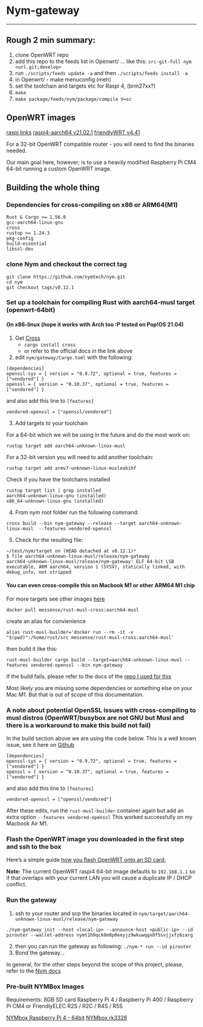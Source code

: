 # Nym-gateway 

-------------------------------------------------------------------------------
## Rough 2 min summary:

1. clone OpenWRT repo
1. add this repo to the feeds list in Openwrt/ ... like this: `src-git-full nym <url.git;develop>`  
1. run `./scripts/feeds update -a` and then `./scripts/feeds install -a`
1. in Openwrt/ - make menuconfig (meh)
1. set the toolchain and targets etc for Raspi 4, (brm27xx?)
1. `make`
1. `make package/feeds/nym/package/compile V=sc`

## OpenWRT images
[raspi links](https://openwrt.org/toh/raspberry_pi_foundation/raspberry_pi)
[raspi4-aarch64 v21.02.1](https://downloads.openwrt.org/releases/21.02.1/targets/bcm27xx/bcm2711/openwrt-21.02.1-bcm27xx-bcm2711-rpi-4-squashfs-sysupgrade.img.gz)
[friendlyWRT v4.41](https://drive.google.com/file/d/1zfLZXoDbTVSzXsdRN1BRPUho8uxpjNzf/view?usp=sharing)

For a 32-bit OpenWRT compatible router - you will need to find the binaries needed. 

Our main goal here, however; is to use a heavily modified Raspberry Pi CM4 64-bit running a custom OpenWRT image.

## Building the whole thing 

### Dependencies for cross-compiling on x86 or ARM64(M1)

```
Rust & Cargo >= 1.56.0
gcc-aarch64-linux-gnu
cross
rustup >= 1.24.3
pkg-config 
build-essential
libssl-dev
```

### clone Nym and checkout the correct tag
```
git clone https://github.com/nymtech/nym.git
cd nym
git checkout tags/v0.12.1
```

### Set up a toolchain for compiling Rust with aarch64-musl target (openwrt-64bit)

#### On x86-linux (hope it works with Arch too :P tested on Pop!OS 21.04)
1. Get [Cross](https://github.com/cross-rs/cross) 
    - `cargo install cross`
    - or refer to the official docs in the link above
2. edit `nym/gateway/Cargo.toml` with the following:

```
[dependencies]
openssl-sys = { version = "0.9.72", optional = true, features = ["vendored"] }
openssl = { version = "0.10.37", optional = true, features = ["vendored"] }
```
and also add this line to `[features]`
```
vendored-openssl = ["openssl/vendored"]
```
3. Add targets to your toolchain 

For a 64-bit which we will be using in the future and do the most work on:
```
rustup target add aarch64-unknown-linux-musl
```
For a 32-bit version you will need to add another toolchain:
```
rustup target add armv7-unknown-linux-musleabihf

```

Check if you have the toolchains installed

```
rustup target list | grep installed
aarch64-unknown-linux-gnu (installed)
x86_64-unknown-linux-gnu (installed)
```

4. From nym root folder run the following command:

```
cross build --bin nym-gateway --release --target aarch64-unknown-linux-musl  --features vendored-openssl
```

5. Check for the resulting file:
```
~/test/nym/target on (HEAD detached at v0.12.1)*
$ file aarch64-unknown-linux-musl/release/nym-gateway
aarch64-unknown-linux-musl/release/nym-gateway: ELF 64-bit LSB executable, ARM aarch64, version 1 (SYSV), statically linked, with debug_info, not stripped
```

#### You can even cross-compile this on Macbook M1 or other ARM64 M1 chip
For more targets see other images [here](https://github.com/messense/rust-musl-cross)

```
docker pull messense/rust-musl-cross:aarch64-musl
```

create an alias for convienience 
```
alias rust-musl-builder='docker run --rm -it -v "$(pwd)":/home/rust/src messense/rust-musl-cross:aarch64-musl'
```
then build it like this:
```
rust-musl-builder cargo build --target=aarch64-unknown-linux-musl --features vendored-openssl --bin nym-gateway
```
If the build fails, please refer to the docs of the [repo I used for this](https://github.com/messense/rust-musl-cross)

Most likely you are missing some dependencies or something else on your Mac M1. But that is out of scope of this documentation.


### A note about potential OpenSSL issues with cross-compiling to musl distros (OpenWRT/busybox are not GNU but Musl and there is a workaround to make this build not fail) 

In the build section above we are using the code below. This is a well known issue, see it here on [Github](https://github.com/cross-rs/cross/issues/229#issuecomment-597898074) 

```
[dependencies]
openssl-sys = { version = "0.9.72", optional = true, features = ["vendored"] }
openssl = { version = "0.10.37", optional = true, features = ["vendored"] }
```
and also add this line to `[features]`
```
vendored-openssl = ["openssl/vendored"]
```
After these edits, run the `rust-musl-builder` container again but add an extra option `--features vendored-openssl`
This worked successfully on my Macbook Air M1. 

### Flash the OpenWRT image you downloaded in the first step and ssh to the box
Here’s a simple guide [how you flash OpenWRT onto an SD card:](https://www.how2shout.com/how-to/balenaetcher-how-to-create-a-bootable-usb-flash-drive-using-etcher.html)


**Note:** The current OpenWRT raspi4 64-bit image defaults to `192.168.1.1` so if that overlaps with your current LAN you will cause a duplicate IP / DHCP conflict.


### Run the gateway

1. ssh to your router and scp the binaries located in 
`nym/target/aarch64-unknown-linux-musl/release/nym-gateway`

```
./nym-gateway init --host <local-ip> --announce-host <public-ip> --id pirouter --wallet-address nymt1h9qck0e8p0eeyjz9wkuwqgx0f5svjjxfz6zarg
```


2. then you can run the gateway as following: `./nym-* run --id pirouter` 
3. Bond the gateway... 

In general, for the other steps beyond the scope of this project, please, refer to the [Nym docs](https://nymtech.net/docs)

### Pre-built NYMBox Images

Requirements:
8GB SD card
Raspberry Pi 4 / Raspberry Pi 400 / Raspberry Pi CM4
or
FriendlyELEC R2S / R2C / R4S / R5S

[NYMbox Raspberry Pi 4 - 64bit](https://nwbroadbandalliance.org/images/openwrt-22.03.0-rc4-bcm27xx-bcm2711-rpi-4-nymbox.img.tar.gz)
[NYMbox rk3328](https://nwbroadbandalliance.org/images/friendlywrt-rk3328-20220125-NYMbox.img.tar.gz)





